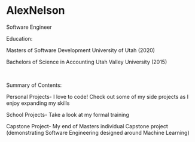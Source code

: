 # AlexNelson
Software Engineer

Education:

Masters of Software Development University of Utah (2020)   

Bachelors of Science in Accounting Utah Valley University (2015)<br />

<br />

Summary of Contents:

Personal Projects- I love to code! Check out some of my side projects as I enjoy expanding my skills

School Projects- Take a look at my formal training

Capstone Project- My end of Masters individual Capstone project (demonstrating Software Engineering designed around Machine Learning)
